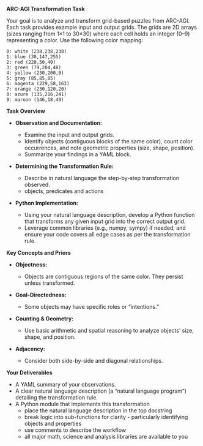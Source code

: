 **ARC-AGI Transformation Task**

Your goal is to analyze and transform grid-based puzzles from ARC-AGI. Each task provides example input and output grids. The grids are 2D arrays (sizes ranging from 1×1 to 30×30) where each cell holds an integer (0–9) representing a color. Use the following color mapping:

```
0: white (238,238,238)
1: blue (30,147,255)
2: red (220,50,40)
3: green (79,204,48)
4: yellow (230,200,0)
5: gray (85,85,85)
6: magenta (229,58,163)
7: orange (230,120,20)
8: azure (135,216,241)
9: maroon (146,18,49)
```

**Task Overview**

- **Observation and Documentation:**  
  + Examine the input and output grids. 
  + Identify objects (contiguous blocks of
    the same color), count color occurrences, and note geometric properties
    (size, shape, position).  
  + Summarize your findings in a YAML block. 

- **Determining the Transformation Rule:**  
  + Describe in natural language the step-by-step transformation observed. 
  + objects, predicates and actions

- **Python Implementation:**  
  + Using your natural language description, develop a Python function that
    transforms any given input grid into the correct output grid.  
  + Leverage common libraries (e.g., numpy, sympy) if needed, and ensure your
    code covers all edge cases as per the transformation rule.


**Key Concepts and Priors**

- **Objectness:** 
  + Objects are contiguous regions of the same color. They persist unless transformed.

- **Goal-Directedness:** 
  + Some objects may have specific roles or “intentions.”

- **Counting & Geometry:** 
  + Use basic arithmetic and spatial reasoning to analyze objects’ size, shape,
    and position.

- **Adjacency:** 
  + Consider both side-by-side and diagonal relationships.

**Your Deliverables**

- A YAML summary of your observations.
- A clear natural language description (a “natural language program”) detailing the transformation rule.
- A Python module that implements this transformation
  + place the natural language description in the top docstring
  + break logic into sub-functions for clarity - particularly identifying objects and properties
  + use comments to describe the workflow
  + all major math, science and analysis libraries are available to you


